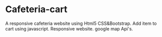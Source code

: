# Cafeteria-cart
A responsive cafeteria website using Html5 CSS&Bootstrap. 
Add item to cart using javascript.
Responsive website.
google map Api's.
